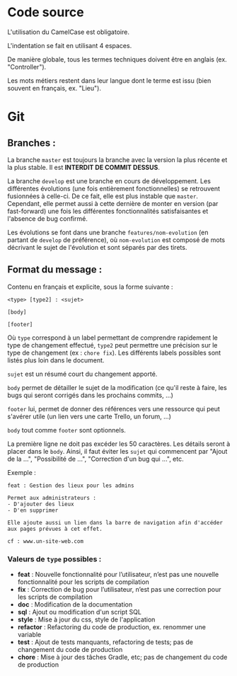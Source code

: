 # Code source

L'utilisation du CamelCase est obligatoire.

L'indentation se fait en utilisant 4 espaces.

De manière globale, tous les termes techniques doivent être en anglais (ex. "Controller").

Les mots métiers restent dans leur langue dont le terme est issu (bien souvent en français, ex. "Lieu").

# Git

## Branches :

La branche ``master`` est toujours la branche avec la version la plus récente et la plus stable. Il est __INTERDIT DE COMMIT DESSUS__.

La branche ``develop`` est une branche en cours de développement. Les différentes évolutions (une fois entièrement fonctionnelles) se retrouvent fusionnées à celle-ci. De ce fait, elle est plus instable que ``master``. Cependant, elle permet aussi à cette dernière de monter en version (par fast-forward) une fois les différentes fonctionnalités satisfaisantes et l'absence de bug confirmé.

Les évolutions se font dans une branche ``features/nom-evolution`` (en partant de ``develop`` de préférence), où ``nom-evolution`` est composé de mots décrivant le sujet de l'évolution et sont séparés par des tirets.

## Format du message :

Contenu en français et explicite, sous la forme suivante :

    <type> [type2] : <sujet>

    [body]

    [footer]

Où ``type`` correspond à un label permettant de comprendre rapidement  le type de changement effectué, ``type2`` peut permettre une précision sur le type de changement (ex : ``chore fix``). Les différents labels possibles sont listés plus loin dans le document.

``sujet`` est un résumé court du changement apporté.

``body`` permet de détailler le sujet de la modification (ce qu'il reste à faire, les bugs qui seront corrigés dans les prochains commits, ...)

``footer`` lui, permet de donner des références vers une ressource qui peut s'avérer utile (un lien vers une carte Trello, un forum, ...)

``body`` tout comme ``footer`` sont optionnels.

La première ligne ne doit pas excéder les 50 caractères. Les détails seront à placer dans le ``body``. Ainsi, il faut éviter les ``sujet`` qui commencent par "Ajout de la ...", "Possibilité de ...", "Correction d'un bug qui ...", etc.

Exemple :

    feat : Gestion des lieux pour les admins

	Permet aux administrateurs :
	- D'ajouter des lieux
	- D'en supprimer

	Elle ajoute aussi un lien dans la barre de navigation afin d'accéder aux pages prévues à cet effet.

    cf : www.un-site-web.com

### Valeurs de ``type`` possibles :

* __feat__ : Nouvelle fonctionnalité pour l’utilisateur, n’est pas une nouvelle fonctionnalité pour les scripts de compilation
* __fix__ : Correction de bug pour l’utilisateur, n’est pas une correction pour les scripts de compilation
* __doc__ : Modification de la documentation
* __sql__ : Ajout ou modification d'un script SQL
* __style__ : Mise à jour du css, style de l'application
* __refactor__ : Refactoring du code de production, ex. renommer une variable
* __test__ : Ajout de tests manquants, refactoring de tests; pas de changement du code de production
* __chore__ : Mise à jour des tâches Gradle, etc; pas de changement du code de production
